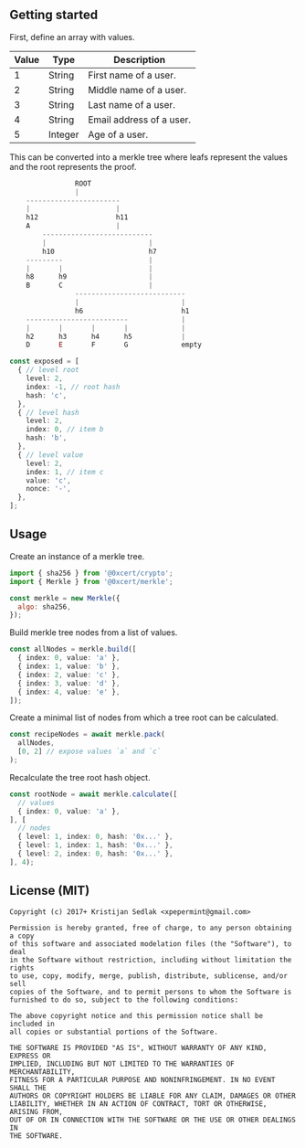 
## Getting started

First, define an array with values.

| Value | Type | Description
|-|-|-
| 1 | String | First name of a user.
| 2 | String | Middle name of a user.
| 3 | String | Last name of a user.
| 4 | String | Email address of a user.
| 5 | Integer | Age of a user.

This can be converted into a merkle tree where leafs represent the values and the root represents the proof.

```ts
                ROOT
                |
    -----------------------
    |                     |
    h12                   h11
    A                     |
        ---------------------------
        |                         |
        h10                       h7
    ---------                     |
    |       |                     |
    h8      h9                    |
    B       C                     |
                ---------------------------
                |                         |
                h6                        h1
    -------------------------             |
    |       |       |       |             | 
    h2      h3      h4      h5            |
    D       E       F       G             empty
```

```ts
const exposed = [
  { // level root
    level: 2,
    index: -1, // root hash
    hash: 'c',
  },
  { // level hash 
    level: 2,
    index: 0, // item b
    hash: 'b',
  },
  { // level value
    level: 2,
    index: 1, // item c
    value: 'c',
    nonce: '-',
  },
];
```

## Usage

Create an instance of a merkle tree.

```js
import { sha256 } from '@0xcert/crypto'; 
import { Merkle } from '@0xcert/merkle'; 

const merkle = new Merkle({
  algo: sha256,
});
```

Build merkle tree nodes from a list of values.

```ts
const allNodes = merkle.build([
  { index: 0, value: 'a' },
  { index: 1, value: 'b' },
  { index: 2, value: 'c' },
  { index: 3, value: 'd' },
  { index: 4, value: 'e' },
]);
```

Create a minimal list of nodes from which a tree root can be calculated.

```ts
const recipeNodes = await merkle.pack(
  allNodes, 
  [0, 2] // expose values `a` and `c`
);
```

Recalculate the tree root hash object.

```ts
const rootNode = await merkle.calculate([
  // values
  { index: 0, value: 'a' },
], [
  // nodes
  { level: 1, index: 0, hash: '0x...' },
  { level: 1, index: 1, hash: '0x...' },
  { level: 2, index: 0, hash: '0x...' },
], 4);
```

## License (MIT)

```
Copyright (c) 2017+ Kristijan Sedlak <xpepermint@gmail.com>

Permission is hereby granted, free of charge, to any person obtaining a copy
of this software and associated modelation files (the "Software"), to deal
in the Software without restriction, including without limitation the rights
to use, copy, modify, merge, publish, distribute, sublicense, and/or sell
copies of the Software, and to permit persons to whom the Software is
furnished to do so, subject to the following conditions:

The above copyright notice and this permission notice shall be included in
all copies or substantial portions of the Software.

THE SOFTWARE IS PROVIDED "AS IS", WITHOUT WARRANTY OF ANY KIND, EXPRESS OR
IMPLIED, INCLUDING BUT NOT LIMITED TO THE WARRANTIES OF MERCHANTABILITY,
FITNESS FOR A PARTICULAR PURPOSE AND NONINFRINGEMENT. IN NO EVENT SHALL THE
AUTHORS OR COPYRIGHT HOLDERS BE LIABLE FOR ANY CLAIM, DAMAGES OR OTHER
LIABILITY, WHETHER IN AN ACTION OF CONTRACT, TORT OR OTHERWISE, ARISING FROM,
OUT OF OR IN CONNECTION WITH THE SOFTWARE OR THE USE OR OTHER DEALINGS IN
THE SOFTWARE.
```
